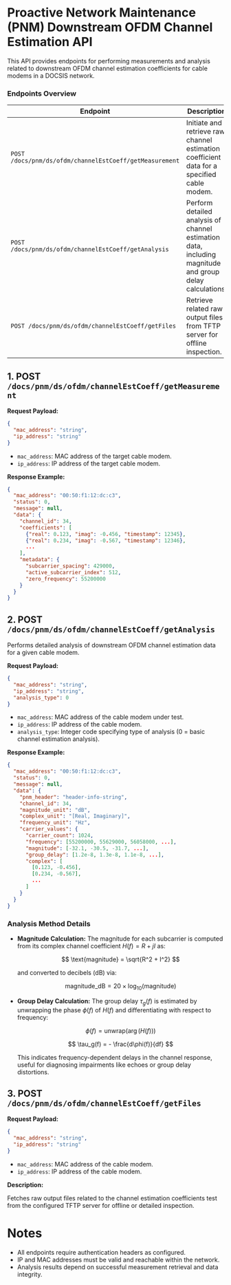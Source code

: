 # Proactive Network Maintenance (PNM) Downstream OFDM Channel Estimation API

This API provides endpoints for performing measurements and analysis related to downstream OFDM channel estimation coefficients for cable modems in a DOCSIS network.

### Endpoints Overview

| Endpoint                                                       | Description                                                 |
| -------------------------------------------------------------- | ----------------------------------------------------------- |
| `POST /docs/pnm/ds/ofdm/channelEstCoeff/getMeasurement`        | Initiate and retrieve raw channel estimation coefficient data for a specified cable modem.  |
| `POST /docs/pnm/ds/ofdm/channelEstCoeff/getAnalysis`           | Perform detailed analysis of channel estimation data, including magnitude and group delay calculations. |
| `POST /docs/pnm/ds/ofdm/channelEstCoeff/getFiles`              | Retrieve related raw output files from TFTP server for offline inspection.                  |

## 1. POST `/docs/pnm/ds/ofdm/channelEstCoeff/getMeasurement`

**Request Payload:**

```json
{
  "mac_address": "string",
  "ip_address": "string"
}
````

* `mac_address`: MAC address of the target cable modem.
* `ip_address`: IP address of the target cable modem.

**Response Example:**

```json
{
  "mac_address": "00:50:f1:12:dc:c3",
  "status": 0,
  "message": null,
  "data": {
    "channel_id": 34,
    "coefficients": [
      {"real": 0.123, "imag": -0.456, "timestamp": 12345},
      {"real": 0.234, "imag": -0.567, "timestamp": 12346},
      ...
    ],
    "metadata": {
      "subcarrier_spacing": 429000,
      "active_subcarrier_index": 512,
      "zero_frequency": 55200000
    }
  }
}
```

## 2. POST `/docs/pnm/ds/ofdm/channelEstCoeff/getAnalysis`

Performs detailed analysis of downstream OFDM channel estimation data for a given cable modem.

**Request Payload:**

```json
{
  "mac_address": "string",
  "ip_address": "string",
  "analysis_type": 0
}
```

* `mac_address`: MAC address of the cable modem under test.
* `ip_address`: IP address of the cable modem.
* `analysis_type`: Integer code specifying type of analysis (0 = basic channel estimation analysis).

**Response Example:**

```json
{
  "mac_address": "00:50:f1:12:dc:c3",
  "status": 0,
  "message": null,
  "data": {
    "pnm_header": "header-info-string",
    "channel_id": 34,
    "magnitude_unit": "dB",
    "complex_unit": "[Real, Imaginary]",
    "frequency_unit": "Hz",
    "carrier_values": {
      "carrier_count": 1024,
      "frequency": [55200000, 55629000, 56058000, ...],
      "magnitude": [-32.1, -30.5, -31.7, ...],
      "group_delay": [1.2e-8, 1.3e-8, 1.1e-8, ...],
      "complex": [
        [0.123, -0.456],
        [0.234, -0.567],
        ...
      ]
    }
  }
}
```

### Analysis Method Details

* **Magnitude Calculation:**
  The magnitude for each subcarrier is computed from its complex channel coefficient $H(f) = R + jI$ as:

  $$
  \text{magnitude} = \sqrt{R^2 + I^2}
  $$

  and converted to decibels (dB) via:

  $$
  \text{magnitude\_dB} = 20 \times \log_{10}(\text{magnitude})
  $$

* **Group Delay Calculation:**
  The group delay $\tau_g(f)$ is estimated by unwrapping the phase $\phi(f)$ of $H(f)$ and differentiating with respect to frequency:

  $$
  \phi(f) = \text{unwrap}(\arg(H(f)))
  $$

  $$
  \tau_g(f) = - \frac{d\phi(f)}{df}
  $$

  This indicates frequency-dependent delays in the channel response, useful for diagnosing impairments like echoes or group delay distortions.


## 3. POST `/docs/pnm/ds/ofdm/channelEstCoeff/getFiles`

**Request Payload:**

```json
{
  "mac_address": "string",
  "ip_address": "string"
}
```

* `mac_address`: MAC address of the cable modem.
* `ip_address`: IP address of the cable modem.

**Description:**

Fetches raw output files related to the channel estimation coefficients test from the configured TFTP server for offline or detailed inspection.

# Notes

* All endpoints require authentication headers as configured.
* IP and MAC addresses must be valid and reachable within the network.
* Analysis results depend on successful measurement retrieval and data integrity.
